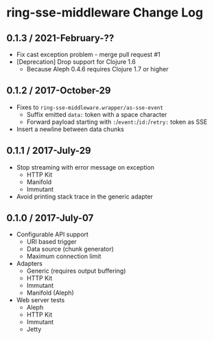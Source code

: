 # ring-sse-middleware Change Log

## 0.1.3 / 2021-February-??

- Fix cast exception problem - merge pull request #1
- [Deprecation] Drop support for Clojure 1.6
  - Because Aleph 0.4.6 requires Clojure 1.7 or higher


## 0.1.2 / 2017-October-29

- Fixes to `ring-sse-middleware.wrapper/as-sse-event`
  - Suffix emitted `data:` token with a space character
  - Forward payload starting with `:`/`event:`/`id:`/`retry:` token as SSE
- Insert a newline between data chunks


## 0.1.1 / 2017-July-29

- Stop streaming with error message on exception
  - HTTP Kit
  - Manifold
  - Immutant
- Avoid printing stack trace in the generic adapter


## 0.1.0 / 2017-July-07

- Configurable API support
  - URI based trigger
  - Data source (chunk generator)
  - Maximum connection limit
- Adapters
  - Generic (requires output buffering)
  - HTTP Kit
  - Immutant
  - Manifold (Aleph)
- Web server tests
  - Aleph
  - HTTP Kit
  - Immutant
  - Jetty
